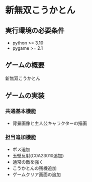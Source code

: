 # 新無双こうかとん

## 実行環境の必要条件
* python >= 3.10
* pygame >= 2.1

## ゲームの概要
新無双こうかとん

## ゲームの実装
### 共通基本機能
* 背景画像と主人公キャラクターの描画

### 担当追加機能
* ボス追加
* 玉壁反射(C0A23010追加)
* 通常の敵を強く
* こうかとんの残機追加
* ゲームクリア画面の追加
